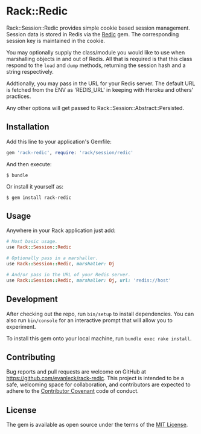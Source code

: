 # Rack::Redic

Rack::Session::Redic provides simple cookie based session management. Session data is stored in Redis via the [Redic](https://github.com/amakawa/redic) gem. The corresponding session key is maintained in the cookie.

You may optionally supply the class/module you would like to use when marshalling objects in and out of Redis. All that is required is that this class respond to the  `load` and `dump` methods, returning the session hash and a string respectively.

Addtionally, you may pass in the URL for your Redis server. The default URL is fetched from the ENV as 'REDIS_URL' in keeping with Heroku and others' practices.

Any other options will get passed to Rack::Session::Abstract::Persisted.


## Installation

Add this line to your application's Gemfile:

```ruby
gem 'rack-redic', require: 'rack/session/redic'
```

And then execute:

    $ bundle

Or install it yourself as:

    $ gem install rack-redic


## Usage

Anywhere in your Rack application just add:

```ruby
# Most basic usage.
use Rack::Session::Redic

# Optionally pass in a marshaller.
use Rack::Session::Redic, marshaller: Oj

# And/or pass in the URL of your Redis server.
use Rack::Session::Redic, marshaller: Oj, url: 'redis://host'
```


## Development

After checking out the repo, run `bin/setup` to install dependencies. You can also run `bin/console` for an interactive prompt that will allow you to experiment.

To install this gem onto your local machine, run `bundle exec rake install`.


## Contributing

Bug reports and pull requests are welcome on GitHub at https://github.com/evanleck/rack-redic. This project is intended to be a safe, welcoming space for collaboration, and contributors are expected to adhere to the [Contributor Covenant](http://contributor-covenant.org) code of conduct.


## License

The gem is available as open source under the terms of the [MIT License](http://opensource.org/licenses/MIT).
